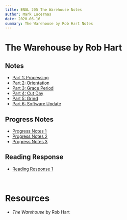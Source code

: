 ```yaml
---
title: ENGL 205 The Warehouse Notes
author: Mark Lucernas
date: 2020-06-16
summary: The Warehouse by Rob Hart Notes
---
```



# The Warehouse by Rob Hart

## Notes

  - [Part 1: Processing](notes/part-1)
  - [Part 2: Orientation](notes/part-2)
  - [Part 3: Grace Period](notes/part-3)
  - [Part 4: Cut Day](notes/part-4)
  - [Part 5: Grind](notes/part-5)
  - [Part 6: Software Update](notes/part-6)


## Progress Notes

  - [Progress Notes 1](file:../../../../../files/summer-2020/ENGL-205/progress-notes/progress_notes_1.docx)
  - [Progress Notes 2](file:../../../../../files/summer-2020/ENGL-205/progress-notes/progress_notes_2.docx)
  - [Progress Notes 3](file:../../../../../files/summer-2020/ENGL-205/progress-notes/progress_notes_3.docx)


## Reading Response

  - [Reading Response 1](file:../../../../../files/summer-2020/ENGL-205/reading-response/reading_response_1.docx)


<br>

# Resources

  - _The Warehouse_ by Rob Hart

